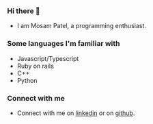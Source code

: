 ### Hi there 👋
* I am Mosam Patel, a programming enthusiast.

### Some languages I'm familiar with
* Javascript/Typescript
* Ruby on rails
* C++
* Python

### Connect with me

- Connect with me on [linkedin](https://www.linkedin.com/in/mosam219/) or on [github](https://github.com/Mosam219).
